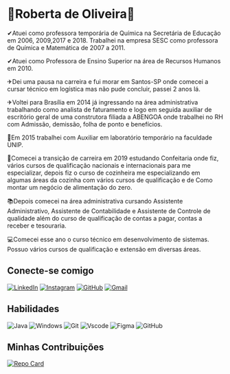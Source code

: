 # 🦋Roberta de Oliveira🦋
✔Atuei como professora temporária de Química na Secretária de Educação em 2006, 2009,2017 e 2018. Trabalhei na empresa SESC como professora de Química e Matemática de 2007 a 2011.

✔Atuei como Professora de Ensino Superior na área de Recursos Humanos em 2010. 

✈Dei uma pausa na carreira e fui morar em Santos-SP onde comecei a cursar técnico em logística mas não pude concluir, passei 2 anos lá. 

✈Voltei para Brasília em 2014 já ingressando na área administrativa trabalhando como analista de faturamento e logo em seguida auxiliar de escritório geral de uma construtora filiada a ABENGOA onde trabalhei no RH com Admissão, demissão, folha de ponto e benefícios.

🧪Em 2015 trabalhei com Auxiliar em laboratório temporário na faculdade UNIP. 

🍰Comecei a transição de carreira em 2019 estudando Confeitaria onde fiz, vários cursos de qualificação nacionais e internacionais para me especializar, depois fiz o curso de cozinheira me especializando em algumas áreas da cozinha com vários cursos de qualificação e de Como montar um negócio de alimentação do zero. 

📚Depois comecei na área administrativa cursando Assistente Administrativo, Assistente de Contabilidade e Assistente de Controle de qualidade além do curso de qualificação de contas a pagar, contas a receber e tesouraria.

💻Comecei esse ano o curso técnico em desenvolvimento de sistemas. Possuo vários cursos de qualificação e extensão em diversas áreas.

## Conecte-se comigo
[![LinkedIn](https://img.shields.io/badge/LinkedIn-0077B5?style=for-the-badge&logo=linkedin&logoColor=white)](https://www.linkedin.com/in/roberta-botelho-chagas-de-oliveira/)
[![Instagram](https://img.shields.io/badge/-Instagram-ff0054?style=for-the-badge&logo=instagram&logoColor=white)](https://www.instagram.com/robertabdeoliveira/)
[![GitHub](https://img.shields.io/badge/GitHub-100000?style=for-the-badge&logo=github&logoColor=white)](https://github.com/RobertadeOliveira)
[![Gmail](https://img.shields.io/badge/Gmail-d9d9d9?style=for-the-badge&logo=gmail&logoColor=red)](mailto:robertabchagas@gmail.com)
## Habilidades
![Java](https://img.shields.io/badge/java-%23ED8B00.svg?style=for-the-badge&logo=openjdk&logoColor=white)
![Windows](https://img.shields.io/badge/Windows-000?style=for-the-badge&logo=windows&logoColor=2CA5E0)
![Git](https://img.shields.io/badge/GIT-E44C30?style=for-the-badge&logo=git&logoColor=white)
![Vscode](https://img.shields.io/badge/Vscode-007ACC?style=for-the-badge&logo=visual-studio-code&logoColor=white)
![Figma](https://img.shields.io/badge/Figma-696969?style=for-the-badge&logo=figma&logoColor=figma)
![GitHub](https://img.shields.io/badge/GITHUB-Ec63e1?style=for-the-badge&logo=github&logoColor=white)

## Minhas Contribuições
[![Repo Card](https://github-readme-stats.vercel.app/api/pin/?username=SEUUSERNAME&repo=SEUREPOSITORIO&bg_color=000&border_color=30A3DC&show_icons=true&icon_color=30A3DC&title_color=E94D5F&text_color=FFF)](https://github.com/RobertadeOliveira/dio-lab-open-source)

